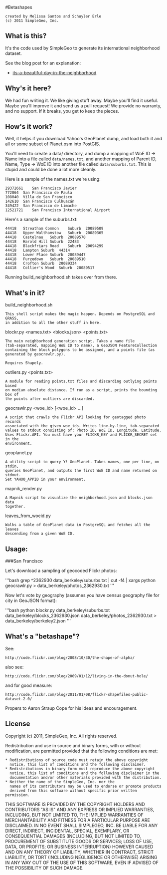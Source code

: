 #Betashapes

	created by Melissa Santos and Schuyler Erle
	(c) 2011 SimpleGeo, Inc.

What is this?
-------------

It's the code used by SimpleGeo to generate its international neighborhood
dataset.

See the blog post for an explanation:

* [its-a-beautiful-day-in-the-neighborhood](http://blog.simplegeo.com/2011/08/05/its-a-beautiful-day-in-the-neighborhood/)

Why's it here?
--------------

We had fun writing it. We like giving stuff away. Maybe you'll find it useful.
Maybe you'll improve it and send us a pull request! We provide no warranty, and
no support. If it breaks, you get to keep the pieces.

How's it work?
--------------

Well, it helps if you download Yahoo's GeoPlanet dump, and load both it and all
or some subset of Planet.osm into PostGIS.

You'll need to create a data/ directory, and dump a mapping of WoE ID -> Name
into a file called `data/names.txt`, and another mapping of Parent ID, Name,
Type -> WoE ID into another file called `data/suburbs.txt`. This is stupid and
could be done a lot more cleanly.

Here is a sample of the names.txt we're using:

    29372661	San Francisco Javier
    772864	San Francisco de Paula
    108040	Villa de San Francisco
    142610	San Francisco Culhuacán
    349422	San Francisco de Limache
    12521721	San Francisco International Airport

Here's a sample of the suburbs.txt:

    44418	Streatham Common	Suburb	20089509
    44418	Upper Walthamstow	Suburb	20089365
    44418	Castelnau	Suburb	20089570
    44418	Harold Hill	Suburb	22483
    44418	Blackfriars Road	Suburb	20094299
    44418	Lampton	Suburb	44314
    44418	Lower Place	Suburb	20089447
    44418	Furzedown	Suburb	20089510
    44418	Crofton	Suburb	20089334
    44418	Collier's Wood	Suburb	20089517

Running build_neighborhood.sh takes over from there.

What's in it?
-------------

build_neighborhood.sh <city> <woeid>

    This shell script makes the magic happen. Depends on PostgreSQL and GRASS,
    in addition to all the other stuff in here.

blockr.py <names.txt> <blocks.json> <points.txt>

    The main neighborhood generation script. Takes a name file
    (tab-separated, mapping WoE ID to name), a GeoJSON FeatureCollection
    containing the block polygons to be assigned, and a points file (as
    generated by geocrawlr.py).

    Requires Shapely.

outliers.py <points.txt>

    A module for reading points.txt files and discarding outlying points based
    on median absolute distance. If run as a script, prints the bounding box of
    the points after outliers are discarded.

geocrawlr.py <woe_id> [<woe_id> ...]

    A script that crawls the Flickr API looking for geotagged photo records
    associated with the given woe_ids. Writes line-by-line, tab-separated
    values to stdout consisting of: Photo ID, WoE ID, Longitude, Latitude.
    Uses Flickr.API. You must have your FLICKR_KEY and FLICKR_SECRET set in the
    environment.

geoplanet.py

    A utility script to query Y! GeoPlanet. Takes names, one per line, on stdin,
    queries GeoPlanet, and outputs the first WoE ID and name returned on stdout.
    Set YAHOO_APPID in your environment.

mapnik_render.py

    A Mapnik script to visualize the neighborhood.json and blocks.json data
    together.

leaves_from_woeid.py

    Walks a table of GeoPlanet data in PostgreSQL and fetches all the leaves
    descending from a given WoE ID.


Usage:
-------

###San Francisco

Let's download a sampling of geocoded Flickr photos:

'''bash
grep ^2362930 data_berkeley/suburbs.txt | cut -f4 | xargs python geocrawlr.py > data_berkeley/photos_2362930.txt
'''

Now let's vote by geography (assumes you have census geography file for city in GeoJSON format):

'''bash
python blockr.py data_berkeley/suburbs.txt data_berkeley/blocks_2362930.json data_berkeley/photos_2362930.txt > data_berkeley/berkeley2.json
'''


What's a "betashape"?
---------------------

See:

    http://code.flickr.com/blog/2008/10/30/the-shape-of-alpha/

also see:

    http://code.flickr.com/blog/2009/01/12/living-in-the-donut-hole/

and for good measure:
 
    http://code.flickr.com/blog/2011/01/08/flickr-shapefiles-public-dataset-2-0/

Propers to Aaron Straup Cope for his ideas and encouragement.

License
-------

Copyright (c) 2011, SimpleGeo, Inc.
All rights reserved.

Redistribution and use in source and binary forms, with or without
modification, are permitted provided that the following conditions are met:

    * Redistributions of source code must retain the above copyright
      notice, this list of conditions and the following disclaimer.
    * Redistributions in binary form must reproduce the above copyright
      notice, this list of conditions and the following disclaimer in the
      documentation and/or other materials provided with the distribution.
    * Neither the name of the SimpleGeo, Inc. nor the
      names of its contributors may be used to endorse or promote products
      derived from this software without specific prior written permission.

THIS SOFTWARE IS PROVIDED BY THE COPYRIGHT HOLDERS AND CONTRIBUTORS "AS IS" AND
ANY EXPRESS OR IMPLIED WARRANTIES, INCLUDING, BUT NOT LIMITED TO, THE IMPLIED
WARRANTIES OF MERCHANTABILITY AND FITNESS FOR A PARTICULAR PURPOSE ARE
DISCLAIMED. IN NO EVENT SHALL SIMPLEGEO, INC. BE LIABLE FOR ANY
DIRECT, INDIRECT, INCIDENTAL, SPECIAL, EXEMPLARY, OR CONSEQUENTIAL DAMAGES
(INCLUDING, BUT NOT LIMITED TO, PROCUREMENT OF SUBSTITUTE GOODS OR SERVICES;
LOSS OF USE, DATA, OR PROFITS; OR BUSINESS INTERRUPTION) HOWEVER CAUSED AND
ON ANY THEORY OF LIABILITY, WHETHER IN CONTRACT, STRICT LIABILITY, OR TORT
(INCLUDING NEGLIGENCE OR OTHERWISE) ARISING IN ANY WAY OUT OF THE USE OF THIS
SOFTWARE, EVEN IF ADVISED OF THE POSSIBILITY OF SUCH DAMAGE.
